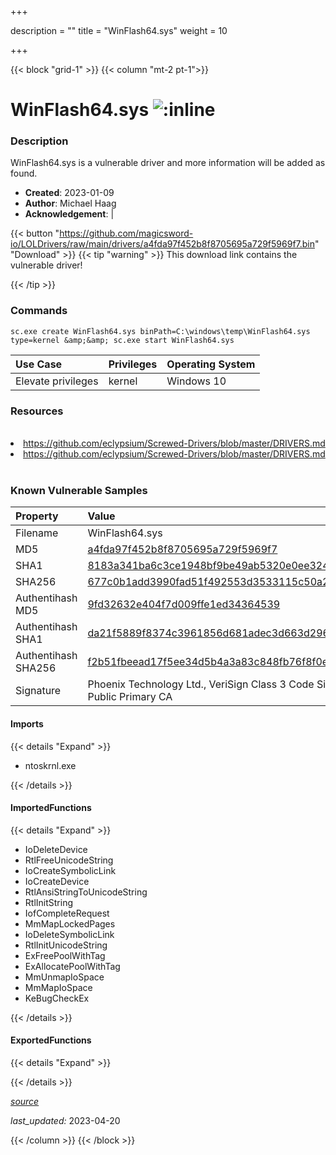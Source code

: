 +++

description = ""
title = "WinFlash64.sys"
weight = 10

+++


{{< block "grid-1" >}}
{{< column "mt-2 pt-1">}}


# WinFlash64.sys ![:inline](/images/twitter_verified.png) 


### Description

WinFlash64.sys is a vulnerable driver and more information will be added as found.

- **Created**: 2023-01-09
- **Author**: Michael Haag
- **Acknowledgement**:  | [](https://twitter.com/)

{{< button "https://github.com/magicsword-io/LOLDrivers/raw/main/drivers/a4fda97f452b8f8705695a729f5969f7.bin" "Download" >}}
{{< tip "warning" >}}
This download link contains the vulnerable driver!

{{< /tip >}}

### Commands

```
sc.exe create WinFlash64.sys binPath=C:\windows\temp\WinFlash64.sys type=kernel &amp;&amp; sc.exe start WinFlash64.sys
```

| Use Case | Privileges | Operating System | 
|:---- | ---- | ---- |
| Elevate privileges | kernel | Windows 10 |

### Resources
<br>
<li><a href=" https://github.com/eclypsium/Screwed-Drivers/blob/master/DRIVERS.md"> https://github.com/eclypsium/Screwed-Drivers/blob/master/DRIVERS.md</a></li>
<li><a href="https://github.com/eclypsium/Screwed-Drivers/blob/master/DRIVERS.md">https://github.com/eclypsium/Screwed-Drivers/blob/master/DRIVERS.md</a></li>
<br>

### Known Vulnerable Samples

| Property           | Value |
|:-------------------|:------|
| Filename           | WinFlash64.sys |
| MD5                | [a4fda97f452b8f8705695a729f5969f7](https://www.virustotal.com/gui/file/a4fda97f452b8f8705695a729f5969f7) |
| SHA1               | [8183a341ba6c3ce1948bf9be49ab5320e0ee324d](https://www.virustotal.com/gui/file/8183a341ba6c3ce1948bf9be49ab5320e0ee324d) |
| SHA256             | [677c0b1add3990fad51f492553d3533115c50a242a919437ccb145943011d2bf](https://www.virustotal.com/gui/file/677c0b1add3990fad51f492553d3533115c50a242a919437ccb145943011d2bf) |
| Authentihash MD5   | [9fd32632e404f7d009ffe1ed34364539](https://www.virustotal.com/gui/search/authentihash%253A9fd32632e404f7d009ffe1ed34364539) |
| Authentihash SHA1  | [da21f5889f8374c3961856d681adec3d663d2964](https://www.virustotal.com/gui/search/authentihash%253Ada21f5889f8374c3961856d681adec3d663d2964) |
| Authentihash SHA256| [f2b51fbeead17f5ee34d5b4a3a83c848fb76f8f0e80769212e137a7aa539a3bc](https://www.virustotal.com/gui/search/authentihash%253Af2b51fbeead17f5ee34d5b4a3a83c848fb76f8f0e80769212e137a7aa539a3bc) |
| Signature         | Phoenix Technology Ltd., VeriSign Class 3 Code Signing 2004 CA, VeriSign Class 3 Public Primary CA   |


#### Imports
{{< details "Expand" >}}
* ntoskrnl.exe

{{< /details >}}
#### ImportedFunctions
{{< details "Expand" >}}
* IoDeleteDevice
* RtlFreeUnicodeString
* IoCreateSymbolicLink
* IoCreateDevice
* RtlAnsiStringToUnicodeString
* RtlInitString
* IofCompleteRequest
* MmMapLockedPages
* IoDeleteSymbolicLink
* RtlInitUnicodeString
* ExFreePoolWithTag
* ExAllocatePoolWithTag
* MmUnmapIoSpace
* MmMapIoSpace
* KeBugCheckEx

{{< /details >}}
#### ExportedFunctions
{{< details "Expand" >}}

{{< /details >}}


[*source*](https://github.com/magicsword-io/LOLDrivers/tree/main/yaml/winflash64.yaml)

*last_updated:* 2023-04-20








{{< /column >}}
{{< /block >}}
